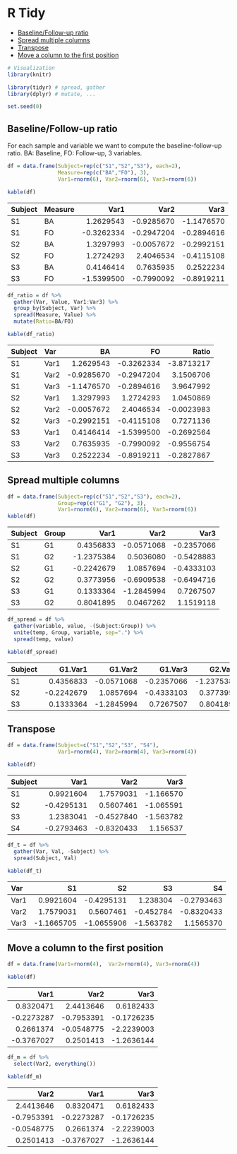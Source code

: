 R Tidy
================

-   [Baseline/Follow-up ratio](#baselinefollow-up-ratio)
-   [Spread multiple columns](#spread-multiple-columns)
-   [Transpose](#transpose)
-   [Move a column to the first position](#move-a-column-to-the-first-position)

``` r
# Visualization
library(knitr) 

library(tidyr) # spread, gather
library(dplyr) # mutate, ...

set.seed(0)
```

Baseline/Follow-up ratio
------------------------

For each sample and variable we want to compute the baseline-follow-up ratio. BA: Baseline, FO: Follow-up, 3 variables.

``` r
df = data.frame(Subject=rep(c("S1","S2","S3"), each=2),
                Measure=rep(c("BA","FO"), 3),
                Var1=rnorm(6), Var2=rnorm(6), Var3=rnorm(6))

kable(df)
```

| Subject | Measure |        Var1|        Var2|        Var3|
|:--------|:--------|-----------:|-----------:|-----------:|
| S1      | BA      |   1.2629543|  -0.9285670|  -1.1476570|
| S1      | FO      |  -0.3262334|  -0.2947204|  -0.2894616|
| S2      | BA      |   1.3297993|  -0.0057672|  -0.2992151|
| S2      | FO      |   1.2724293|   2.4046534|  -0.4115108|
| S3      | BA      |   0.4146414|   0.7635935|   0.2522234|
| S3      | FO      |  -1.5399500|  -0.7990092|  -0.8919211|

``` r
df_ratio = df %>% 
  gather(Var, Value, Var1:Var3) %>%
  group_by(Subject, Var) %>%
  spread(Measure, Value) %>%
  mutate(Ratio=BA/FO)

kable(df_ratio)
```

| Subject | Var  |          BA|          FO|       Ratio|
|:--------|:-----|-----------:|-----------:|-----------:|
| S1      | Var1 |   1.2629543|  -0.3262334|  -3.8713217|
| S1      | Var2 |  -0.9285670|  -0.2947204|   3.1506706|
| S1      | Var3 |  -1.1476570|  -0.2894616|   3.9647992|
| S2      | Var1 |   1.3297993|   1.2724293|   1.0450869|
| S2      | Var2 |  -0.0057672|   2.4046534|  -0.0023983|
| S2      | Var3 |  -0.2992151|  -0.4115108|   0.7271136|
| S3      | Var1 |   0.4146414|  -1.5399500|  -0.2692564|
| S3      | Var2 |   0.7635935|  -0.7990092|  -0.9556754|
| S3      | Var3 |   0.2522234|  -0.8919211|  -0.2827867|

Spread multiple columns
-----------------------

``` r
df = data.frame(Subject=rep(c("S1","S2","S3"), each=2),
                Group=rep(c("G1", "G2"), 3),
                Var1=rnorm(6), Var2=rnorm(6), Var3=rnorm(6))
kable(df)
```

| Subject | Group |        Var1|        Var2|        Var3|
|:--------|:------|-----------:|-----------:|-----------:|
| S1      | G1    |   0.4356833|  -0.0571068|  -0.2357066|
| S1      | G2    |  -1.2375384|   0.5036080|  -0.5428883|
| S2      | G1    |  -0.2242679|   1.0857694|  -0.4333103|
| S2      | G2    |   0.3773956|  -0.6909538|  -0.6494716|
| S3      | G1    |   0.1333364|  -1.2845994|   0.7267507|
| S3      | G2    |   0.8041895|   0.0467262|   1.1519118|

``` r
df_spread = df %>% 
  gather(variable, value, -(Subject:Group)) %>%
  unite(temp, Group, variable, sep=".") %>%
  spread(temp, value)

kable(df_spread)
```

| Subject |     G1.Var1|     G1.Var2|     G1.Var3|     G2.Var1|     G2.Var2|     G2.Var3|
|:--------|-----------:|-----------:|-----------:|-----------:|-----------:|-----------:|
| S1      |   0.4356833|  -0.0571068|  -0.2357066|  -1.2375384|   0.5036080|  -0.5428883|
| S2      |  -0.2242679|   1.0857694|  -0.4333103|   0.3773956|  -0.6909538|  -0.6494716|
| S3      |   0.1333364|  -1.2845994|   0.7267507|   0.8041895|   0.0467262|   1.1519118|

Transpose
---------

``` r
df = data.frame(Subject=c("S1","S2","S3", "S4"),
                Var1=rnorm(4), Var2=rnorm(4), Var3=rnorm(4))

kable(df)
```

| Subject |        Var1|        Var2|       Var3|
|:--------|-----------:|-----------:|----------:|
| S1      |   0.9921604|   1.7579031|  -1.166570|
| S2      |  -0.4295131|   0.5607461|  -1.065591|
| S3      |   1.2383041|  -0.4527840|  -1.563782|
| S4      |  -0.2793463|  -0.8320433|   1.156537|

``` r
df_t = df %>% 
  gather(Var, Val, -Subject) %>% 
  spread(Subject, Val)

kable(df_t)
```

| Var  |          S1|          S2|         S3|          S4|
|:-----|-----------:|-----------:|----------:|-----------:|
| Var1 |   0.9921604|  -0.4295131|   1.238304|  -0.2793463|
| Var2 |   1.7579031|   0.5607461|  -0.452784|  -0.8320433|
| Var3 |  -1.1665705|  -1.0655906|  -1.563782|   1.1565370|

Move a column to the first position
-----------------------------------

``` r
df = data.frame(Var1=rnorm(4),  Var2=rnorm(4), Var3=rnorm(4))

kable(df)
```

|        Var1|        Var2|        Var3|
|-----------:|-----------:|-----------:|
|   0.8320471|   2.4413646|   0.6182433|
|  -0.2273287|  -0.7953391|  -0.1726235|
|   0.2661374|  -0.0548775|  -2.2239003|
|  -0.3767027|   0.2501413|  -1.2636144|

``` r
df_m = df %>% 
  select(Var2, everything())

kable(df_m)
```

|        Var2|        Var1|        Var3|
|-----------:|-----------:|-----------:|
|   2.4413646|   0.8320471|   0.6182433|
|  -0.7953391|  -0.2273287|  -0.1726235|
|  -0.0548775|   0.2661374|  -2.2239003|
|   0.2501413|  -0.3767027|  -1.2636144|
